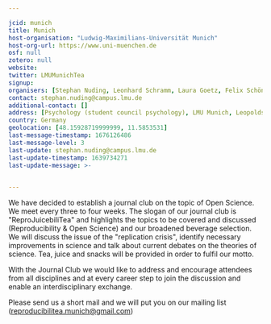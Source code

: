 ```yaml
---

jcid: munich
title: Munich
host-organisation: "Ludwig-Maximilians-Universität Munich"
host-org-url: https://www.uni-muenchen.de
osf: null
zotero: null
website: 
twitter: LMUMunichTea
signup: 
organisers: [Stephan Nuding, Leonhard Schramm, Laura Goetz, Felix Schönbrodt]
contact: stephan.nuding@campus.lmu.de
additional-contact: []
address: [Psychology (student council psychology), LMU Munich, Leopoldstraße 13 (Briefkasten Nr. 7), 80802 Munich, Bavaria]
country: Germany
geolocation: [48.15928719999999, 11.5853531]
last-message-timestamp: 1676126486
last-message-level: 3
last-update: stephan.nuding@campus.lmu.de
last-update-timestamp: 1639734271
last-update-message: >-
  

---
```


We have decided to establish a journal club on the topic of Open Science. We meet every three to four weeks. The slogan of our journal club is "ReproJuicebiliTea"
and highlights the topics to be covered and discussed (Reproducibility & Open Science) and our broadened beverage selection.
We will discuss the issue of the "replication crisis", identify necessary improvements
in science and talk about current debates on the theories of science. Tea, juice and snacks will be provided in order to fulfil our motto.

With the Journal Club we would like to address and encourage attendees from all disciplines and at every career step to join the discussion and enable an interdisciplinary exchange. 

Please send us a short mail and we will put you on our mailing list (reproducibilitea.munich@gmail.com)
